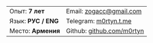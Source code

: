 |                      |                                                        |
| -------------------- | ------------------------------------------------------ |
| Опыт:  **7 лет**     | Email: [zogacc@gmail.com](mailto:zogacc@gmail.com)     |
| Язык:  **РУС / ENG** | Telegram: [m0rtyn.t.me](https://m0rtyn.t.me)           |
| Место: **Армения**   | Github: [github.com/m0rtyn](https://github.com/m0rtyn) |